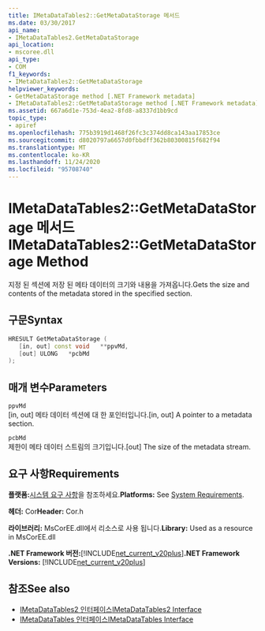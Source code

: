 ```yaml
---
title: IMetaDataTables2::GetMetaDataStorage 메서드
ms.date: 03/30/2017
api_name:
- IMetaDataTables2.GetMetaDataStorage
api_location:
- mscoree.dll
api_type:
- COM
f1_keywords:
- IMetaDataTables2::GetMetaDataStorage
helpviewer_keywords:
- GetMetaDataStorage method [.NET Framework metadata]
- IMetaDataTables2::GetMetaDataStorage method [.NET Framework metadata]
ms.assetid: 667a6d1e-753d-4ea2-8fd8-a8337d1bb9cd
topic_type:
- apiref
ms.openlocfilehash: 775b3919d1468f26fc3c374dd8ca143aa17853ce
ms.sourcegitcommit: d8020797a6657d0fbbdff362b80300815f682f94
ms.translationtype: MT
ms.contentlocale: ko-KR
ms.lasthandoff: 11/24/2020
ms.locfileid: "95708740"
---
```

# <a name="imetadatatables2getmetadatastorage-method"></a><span data-ttu-id="f97da-102">IMetaDataTables2::GetMetaDataStorage 메서드</span><span class="sxs-lookup"><span data-stu-id="f97da-102">IMetaDataTables2::GetMetaDataStorage Method</span></span>

<span data-ttu-id="f97da-103">지정 된 섹션에 저장 된 메타 데이터의 크기와 내용을 가져옵니다.</span><span class="sxs-lookup"><span data-stu-id="f97da-103">Gets the size and contents of the metadata stored in the specified section.</span></span>  
  
## <a name="syntax"></a><span data-ttu-id="f97da-104">구문</span><span class="sxs-lookup"><span data-stu-id="f97da-104">Syntax</span></span>  
  
```cpp  
HRESULT GetMetaDataStorage (  
   [in, out] const void   **ppvMd,  
   [out] ULONG   *pcbMd  
);  
```  
  
## <a name="parameters"></a><span data-ttu-id="f97da-105">매개 변수</span><span class="sxs-lookup"><span data-stu-id="f97da-105">Parameters</span></span>  

 `ppvMd`  
 <span data-ttu-id="f97da-106">[in, out] 메타 데이터 섹션에 대 한 포인터입니다.</span><span class="sxs-lookup"><span data-stu-id="f97da-106">[in, out] A pointer to a metadata section.</span></span>  
  
 `pcbMd`  
 <span data-ttu-id="f97da-107">제한이 메타 데이터 스트림의 크기입니다.</span><span class="sxs-lookup"><span data-stu-id="f97da-107">[out] The size of the metadata stream.</span></span>  
  
## <a name="requirements"></a><span data-ttu-id="f97da-108">요구 사항</span><span class="sxs-lookup"><span data-stu-id="f97da-108">Requirements</span></span>  

 <span data-ttu-id="f97da-109">**플랫폼:**[시스템 요구 사항](../../get-started/system-requirements.md)을 참조하세요.</span><span class="sxs-lookup"><span data-stu-id="f97da-109">**Platforms:** See [System Requirements](../../get-started/system-requirements.md).</span></span>  
  
 <span data-ttu-id="f97da-110">**헤더:** Cor</span><span class="sxs-lookup"><span data-stu-id="f97da-110">**Header:** Cor.h</span></span>  
  
 <span data-ttu-id="f97da-111">**라이브러리:** MsCorEE.dll에서 리소스로 사용 됩니다.</span><span class="sxs-lookup"><span data-stu-id="f97da-111">**Library:** Used as a resource in MsCorEE.dll</span></span>  
  
 <span data-ttu-id="f97da-112">**.NET Framework 버전:**[!INCLUDE[net_current_v20plus](../../../../includes/net-current-v20plus-md.md)]</span><span class="sxs-lookup"><span data-stu-id="f97da-112">**.NET Framework Versions:** [!INCLUDE[net_current_v20plus](../../../../includes/net-current-v20plus-md.md)]</span></span>  
  
## <a name="see-also"></a><span data-ttu-id="f97da-113">참조</span><span class="sxs-lookup"><span data-stu-id="f97da-113">See also</span></span>

- [<span data-ttu-id="f97da-114">IMetaDataTables2 인터페이스</span><span class="sxs-lookup"><span data-stu-id="f97da-114">IMetaDataTables2 Interface</span></span>](imetadatatables2-interface.md)
- [<span data-ttu-id="f97da-115">IMetaDataTables 인터페이스</span><span class="sxs-lookup"><span data-stu-id="f97da-115">IMetaDataTables Interface</span></span>](imetadatatables-interface.md)
